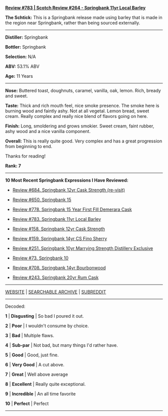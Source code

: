 
[**Review #783 | Scotch Review #264 - Springbank 11yr Local Barley**]( https://t8ke.review/review-783-springbank-11yr-local-barley/)

**The Schtick:** This is a Springbank release made using barley that is made in the region near Springbank, rather than being sourced externally. 

-----

**Distiller:** Springbank

**Bottler:** Springbank

**Selection:** N/A

**ABV:** 53.1% ABV

**Age:** 11 Years 

-----

**Nose:**  Buttered toast, doughnuts, caramel, vanilla, oak, lemon. Rich, bready and sweet. 

**Taste:** Thick and rich mouth feel, nice smoke presence. The smoke here is burning wood and faintly ashy. Not at all vegetal. Lemon bread, sweet cream. Really complex and really nice blend of flavors going on here. 

**Finish:** Long, smoldering and grows smokier. Sweet cream, faint rubber, ashy wood and a nice vanilla component. 

**Overall:** This is really quite good. Very complex and has a great progression from beginning to end. 

Thanks for reading!

**Rank: 7**

----- 

**10 Most Recent Springbank Expressions I Have Reviewed:** 

- [Review #684. Springbank 12yr Cask Strength (re-visit)]( https://t8ke.review/review-684-springbank-12yr-cask-strength-revisit/) 

- [Review #650. Springbank 15]( https://t8ke.review/review-650-springbank-15/) 

- [Review #778. Springbank 15 Year First Fill Demerara Cask]( https://t8ke.review/review-778-springbank-15yr-demerara-rum-cask/) 

- [Review #783. Springbank 11yr Local Barley]( https://t8ke.review/review-783-springbank-11yr-local-barley/) 

- [Review #158. Springbank 12yr Cask Strength]( https://t8ke.review/review-158-springbank-12yr-cs/) 

- [Review #159. Springbank 14yr CS Fino Sherry]( https://t8ke.review/review-159-springbank-14yr-cask-strength-fino-sherry/) 

- [Review #251. Springbank 10yr Marrying Strength Distillery Exclusive]( https://t8ke.review/review-251-springbank-10yr-marrying-strength/) 

- [Review #73. Springbank 10]( https://t8ke.review/review-73-springbank-10/) 

- [Review #708. Springbank 14yr Bourbonwood]( https://t8ke.review/review-708-springbank-14yr-bourbon-wood/) 

- [Review #243. Springbank 20yr Rum Cask]( https://t8ke.review/review-243-springbank-20yr-rum-cask/) 

-----

[WEBSITE](https://t8ke.review) | [SEARCHABLE ARCHIVE](https://t8ke.review/review-archive/) | [SUBREDDIT](https://reddit.com/r/t8kereviews)

-----

Decoded:

**1** | **Disgusting** | So bad I poured it out.

**2** | **Poor** | I wouldn't consume by choice.

**3** | **Bad** | Multiple flaws.

**4** | **Sub-par** | Not bad, but many things I'd rather have.

**5** | **Good** | Good, just fine.

**6** | **Very Good** | A cut above.

**7** | **Great** | Well above average

**8** | **Excellent** | Really quite exceptional.

**9** | **Incredible** | An all time favorite

**10** | **Perfect** | Perfect

----

